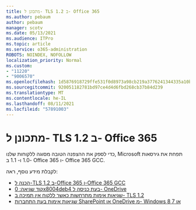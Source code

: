 ```yaml
---
title: מתכונן ל- TLS 1.2 ב- Office 365
ms.author: pebaum
author: pebaum
manager: scotv
ms.date: 05/13/2021
ms.audience: ITPro
ms.topic: article
ms.service: o365-administration
ROBOTS: NOINDEX, NOFOLLOW
localization_priority: Normal
ms.custom:
- "11220"
- "9006570"
ms.openlocfilehash: 1d5876918729ffe531f0d8973a98cb219a3776241344335a10b4cde4d0775a99
ms.sourcegitcommit: 920051182781bd97ce4d4d6fbd268cb37b84d239
ms.translationtype: MT
ms.contentlocale: he-IL
ms.lasthandoff: 08/11/2021
ms.locfileid: "57891003"
---
```

# <a name="preparing-for-tls-12-in-office-365"></a>מתכונן ל- TLS 1.2 ב- Office 365

כדי לספק את ההצפנה הטובה מסוגה ללקוחות שלנו, Microsoft תפחת את גירסאות 1.0 ו- 1.1 ב- Office 365 ו- Office 365 GCC. 

לקבלת מידע נוסף, ראה:

- [הכנה ל-TLS 1.2 ב-Office 365 ו-Office 365 GCC](https://docs.microsoft.com/microsoft-365/compliance/prepare-tls-1.2-in-office-365)
- [קוד שגיאה: 0x8004deb4 בעת כניסה ל- OneDrive](https://support.microsoft.com/office/error-code-0x8004deb4-when-signing-in-to-onedrive-e8a8d97c-a87e-4dda-a67e-bae4fef05dcb)
- [שגיאות אימות מתרחשות כאשר ללקוח אין תמיכה ב- TLS 1.2](https://docs.microsoft.com/sharepoint/troubleshoot/administration/authentication-errors-tls12-support)
- [שגיאות אימות בעת התחברות SharePoint או OneDrive מ- Windows 8 או 7](https://docs.microsoft.com/sharepoint/troubleshoot/administration/authentication-errors-windows7)